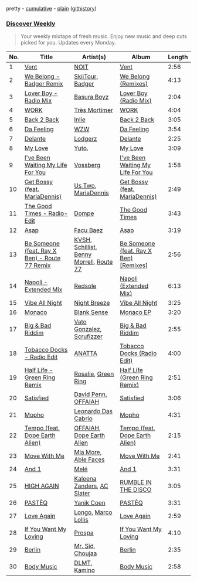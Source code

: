 pretty - [cumulative](/playlists/cumulative/Discover%20Weekly.md) - [plain](/playlists/plain/37i9dQZEVXcERLiUqU2pJX) ([githistory](https://github.githistory.xyz/vitokorn/spotify-playlist-archive/blob/master/playlists/plain/37i9dQZEVXcERLiUqU2pJX))
### [Discover Weekly](https://open.spotify.com/playlist/37i9dQZEVXcERLiUqU2pJX)

> Your weekly mixtape of fresh music. Enjoy new music and deep cuts picked for you. Updates every Monday.

| No. | Title | Artist(s) | Album | Length |
|---|---|---|---|---|
| 1 | [Vent](https://open.spotify.com/track/4yMXKeuRDOIzrh3fBiJYds) | [NOIT](https://open.spotify.com/artist/7tP7gxk3jhX8DWrl3thctC) | [Vent](https://open.spotify.com/album/5wr0mILtj1RIw3ig141YpU) | 2:56 |
| 2 | [We Belong - Badger Remix](https://open.spotify.com/track/7IXGEcfdOB2ZYoXtR2zwZp) | [SkiiTour](https://open.spotify.com/artist/5LVcxojBbX8xI4mGpQ5Zck), [Badger](https://open.spotify.com/artist/4mnrcwjD8rgFeOzvXmkcw3) | [We Belong (Remixes)](https://open.spotify.com/album/2vX9I1hXDnSwfTGSIGfTgP) | 4:13 |
| 3 | [Lover Boy - Radio Mix](https://open.spotify.com/track/4LiA9cIOPsqLho2x4cZoa7) | [Basura Boyz](https://open.spotify.com/artist/6uXRjtdaIEcmHTFil7N6Ux) | [Lover Boy (Radio Mix)](https://open.spotify.com/album/1fLKHbCZTLDsT1YVCru1oE) | 2:04 |
| 4 | [WORK](https://open.spotify.com/track/6CbZAYh6bOfahHkptyvc59) | [Très Mortimer](https://open.spotify.com/artist/3zGzbXr9Q8zS9xictKAnt7) | [WORK](https://open.spotify.com/album/7LPdj3geNctVBgnFWBgyjr) | 4:04 |
| 5 | [Back 2 Back](https://open.spotify.com/track/5f6XpCkieq8sbwqvBrqIlN) | [Inlie](https://open.spotify.com/artist/49Cw2UzAPedUfYc9zCpdPi) | [Back 2 Back](https://open.spotify.com/album/2jGFmFoE4Lofn5Km4Gh6PT) | 3:05 |
| 6 | [Da Feeling](https://open.spotify.com/track/448vcO0SD37Y5POjLeF5uv) | [WZW](https://open.spotify.com/artist/6zBe1gLncWkSkC5mk20uxe) | [Da Feeling](https://open.spotify.com/album/1cFXYhuMfnnCZ6Ybq6ptOm) | 3:54 |
| 7 | [Delante](https://open.spotify.com/track/3m0cKFBobiuIuNDzOCQJSN) | [Lodgerz](https://open.spotify.com/artist/1v6MeV1kAPbXmFeF60LtZE) | [Delante](https://open.spotify.com/album/5vPtAiKazM8CA6NboCmaag) | 2:25 |
| 8 | [My Love](https://open.spotify.com/track/2CdYJ4i3Y6M3eCwp2kPJb0) | [Yuto.](https://open.spotify.com/artist/6UwoKdavvfpEGn6c4s8zAg) | [My Love](https://open.spotify.com/album/2HxV54GSlzaJOiyDXUBdtA) | 3:09 |
| 9 | [I've Been Waiting My Life For You](https://open.spotify.com/track/0ZPA9rP7lWLd9ws4ASSEIe) | [Vossberg](https://open.spotify.com/artist/2aztkMjmS8uRYHVejM5QhD) | [I've Been Waiting My Life For You](https://open.spotify.com/album/4JOpVbTdihmUkuk3w5qWxH) | 1:58 |
| 10 | [Get Bossy (feat. MariaDennis)](https://open.spotify.com/track/0eL7XibRJtKYfWH5H0Fnk5) | [Us Two](https://open.spotify.com/artist/4zTMBc60g05ykRN18LqIlN), [MariaDennis](https://open.spotify.com/artist/3YU24EoiqfIRzZ2RR1xsL1) | [Get Bossy (feat. MariaDennis)](https://open.spotify.com/album/4leFDUKpsKCCwiBEpzDHIs) | 2:49 |
| 11 | [The Good Times - Radio-Edit](https://open.spotify.com/track/5pD8VMXDNrb9UkGHOEIHZZ) | [Dompe](https://open.spotify.com/artist/6izT1rIpURdkh4cjgsileU) | [The Good Times](https://open.spotify.com/album/3ZHcQ7pexuhTzT0xFT3Low) | 3:43 |
| 12 | [Asap](https://open.spotify.com/track/0cOySCeNqmK9mimIAzSkzv) | [Facu Baez](https://open.spotify.com/artist/22HYVpPiieQRJsUxZslfBN) | [Asap](https://open.spotify.com/album/0zoLQ93QxZPF5LiNYw6vFi) | 3:19 |
| 13 | [Be Someone (feat. Ray X Ben) - Route 77 Remix](https://open.spotify.com/track/5UQ5YY9sgH5tF15fOGbYOc) | [KVSH](https://open.spotify.com/artist/2uGKgNuq7MnKksXiSO6HjB), [Schillist](https://open.spotify.com/artist/2qvWyc9Z0oHK156P65vH4d), [Benny Morrell](https://open.spotify.com/artist/1s4B6fb9iNflnlOFKIn5q9), [Route 77](https://open.spotify.com/artist/5ypEjFWhzUtxArQB2UgY9F) | [Be Someone (feat. Ray X Ben) [Remixes]](https://open.spotify.com/album/4xNHzkESE2CWecbcJrs5oc) | 2:56 |
| 14 | [Napoli - Extended Mix](https://open.spotify.com/track/4P3G6m6NUa2i0eoQpskCGZ) | [Redsole](https://open.spotify.com/artist/33LT6ZoXIN0K2SGV2UuwLy) | [Napoli (Extended Mix)](https://open.spotify.com/album/4R7eJKbeve5L2nqLsfFdyG) | 6:13 |
| 15 | [Vibe All Night](https://open.spotify.com/track/3D3iBqOA2WU3rI9uo0GbbJ) | [Night Breeze](https://open.spotify.com/artist/2VAEhrY5YqnpnRhEwHkFlu) | [Vibe All Night](https://open.spotify.com/album/2HM1CyIpqTQRyjp4LO77Wo) | 3:25 |
| 16 | [Monaco](https://open.spotify.com/track/3jWk66DLMnlEiNRlmVH0Di) | [Blank Sense](https://open.spotify.com/artist/1mNaFNd040ikmEIjqfuYpw) | [Monaco EP](https://open.spotify.com/album/2wbmVZYKzdRMHoC5isFHug) | 3:20 |
| 17 | [Big & Bad Riddim](https://open.spotify.com/track/1MiQKWnyI47pXvW5wWf9ts) | [Vato Gonzalez](https://open.spotify.com/artist/4mDTB962RcRuArrhQazgOG), [Scrufizzer](https://open.spotify.com/artist/3JmGsgVoGUN1Ro1jLfi7k1) | [Big & Bad Riddim](https://open.spotify.com/album/48MB8hbQNRWWy5C1DHa4WG) | 2:55 |
| 18 | [Tobacco Docks - Radio Edit](https://open.spotify.com/track/1lIaXZ4ojAtWuz2NWH0bfC) | [ANATTA](https://open.spotify.com/artist/5YhPaiXN8biK8is4uCvcJ6) | [Tobacco Docks (Radio Edit)](https://open.spotify.com/album/5CPRMnWld7JsSJx1LtNdY3) | 4:00 |
| 19 | [Half Life - Green Ring Remix](https://open.spotify.com/track/3ueYMTQJpfC1L3TpqPrcPv) | [Rosalie](https://open.spotify.com/artist/1A5StMge4I3k1GCmFD1Wh6), [Green Ring](https://open.spotify.com/artist/6oRoO5VGKy4x4lr9Ws2rb7) | [Half Life (Green Ring Remix)](https://open.spotify.com/album/0OxJHXjHx5NjUFDQkOE0Z8) | 2:51 |
| 20 | [Satisfied](https://open.spotify.com/track/0swB7iITDrfzrKqQXR661u) | [David Penn](https://open.spotify.com/artist/5kA0fIY29Fnfu4U2I2xvki), [OFFAIAH](https://open.spotify.com/artist/2E1NFr5AeEGUJkLUUsWCAO) | [Satisfied](https://open.spotify.com/album/5Ao966nL5V38v8652399lo) | 3:06 |
| 21 | [Mopho](https://open.spotify.com/track/1Pkf28AqObJ0tvlAh9mwXF) | [Leonardo Das Cabrio](https://open.spotify.com/artist/3nMN6fAKa2mtruEGyLB8AI) | [Mopho](https://open.spotify.com/album/1Ga42hp9Fv4p8ZzqebKqmG) | 4:31 |
| 22 | [Tempo (feat. Dope Earth Alien)](https://open.spotify.com/track/4uwsAqmo4kzk5SLGag7XRb) | [OFFAIAH](https://open.spotify.com/artist/2E1NFr5AeEGUJkLUUsWCAO), [Dope Earth Alien](https://open.spotify.com/artist/2wajUFt1bQDrz8A73tQrkN) | [Tempo (feat. Dope Earth Alien)](https://open.spotify.com/album/21ifLyXRj4EuSFjoNQs7ht) | 2:15 |
| 23 | [Move With Me](https://open.spotify.com/track/2Z97CJDXvzW9DpoUv5lMBY) | [Mia More](https://open.spotify.com/artist/5LokU7BD5Ue4oLzjtUWYGU), [Able Faces](https://open.spotify.com/artist/7nL523vzwv24ad0oFf2VZ2) | [Move With Me](https://open.spotify.com/album/5v5gVZILcpnPhyGfeeVPrc) | 2:41 |
| 24 | [And 1](https://open.spotify.com/track/3jY03u0KugM4iPu0nKbJnn) | [Melé](https://open.spotify.com/artist/6EZO7Baz0SIFskWTO1GHqX) | [And 1](https://open.spotify.com/album/5qO7TlsQmMhQ5LomtBrKlT) | 3:31 |
| 25 | [HIGH AGAIN](https://open.spotify.com/track/5q0HCtQ07Vw2PoQtki30sW) | [Kaleena Zanders](https://open.spotify.com/artist/0Sz2jslaxjcw2VM5zYh2jK), [AC Slater](https://open.spotify.com/artist/6EqFMCnVGBRNmwPlk2f3Uc) | [RUMBLE IN THE DISCO](https://open.spotify.com/album/5lWro0c8Rek7HBvXeRKI46) | 3:05 |
| 26 | [PASTÈQ](https://open.spotify.com/track/0tCyUWOcVQYA5x92dhh85a) | [Yanik Coen](https://open.spotify.com/artist/0MnQ8m1U8JT36ixxg2ObzN) | [PASTÈQ](https://open.spotify.com/album/3mWPFzQrsvGLg3SVEPHVUu) | 3:31 |
| 27 | [Love Again](https://open.spotify.com/track/6tjRkYHGxEHqlS4eOrRQpX) | [Longo](https://open.spotify.com/artist/6myydsPHqq4xmZD7DWzRjI), [Marco Lollis](https://open.spotify.com/artist/1gjNDmsEJhBAftfWPXIBzI) | [Love Again](https://open.spotify.com/album/5S5JLPWD3TcdpJ6EUKY5Qr) | 2:59 |
| 28 | [If You Want My Loving](https://open.spotify.com/track/4EdOpcLtbY6J7AK4rLhqSG) | [Prospa](https://open.spotify.com/artist/6HabM2PUM519iIxervGWSb) | [If You Want My Loving](https://open.spotify.com/album/1GEdPQx7k39X1OTlqNBae3) | 4:10 |
| 29 | [Berlin](https://open.spotify.com/track/5PqS9WN23Q70B0fv5G2xaZ) | [Mr. Sid](https://open.spotify.com/artist/6RNKef9r8fl05a3yy0gjcu), [Choujaa](https://open.spotify.com/artist/0QWgPFVQStHSDmN0Jq67qY) | [Berlin](https://open.spotify.com/album/3wLCZNAC33ewpcO3WwrMCs) | 2:35 |
| 30 | [Body Music](https://open.spotify.com/track/4CZMw21KNrUidU6S3L5GqU) | [DLMT](https://open.spotify.com/artist/5rG00A9pRANrMDzVI3DrmF), [Kamino](https://open.spotify.com/artist/6XYhu7HPIJ47SY98bY1Hnx) | [Body Music](https://open.spotify.com/album/3N0R6pwcb92mzIpo0b8Ri3) | 2:58 |